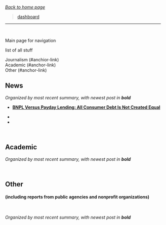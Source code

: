 *[Back to home page](./README.md)*

> [dashboard](./equity-dashboard-20220803.html)

---

<br>

Main page for navigation

list of all stuff

Journalism (#anchior-link)  
Academic (#anchor-link)  
Other (#anchor-link)  

## News

*Organized by most recent summary, with newest post in __bold__*

- **[BNPL Versus Payday Lending: All Consumer Debt Is Not Created Equal](./repo/note01-bnpl-payday.md)**

- 

- 

<br>

## Academic

*Organized by most recent summary, with newest post in __bold__*

<br>

## Other 
#### (including reports from public agencies and nonprofit organizations)

<br>

*Organized by most recent summary, with newest post in __bold__*
